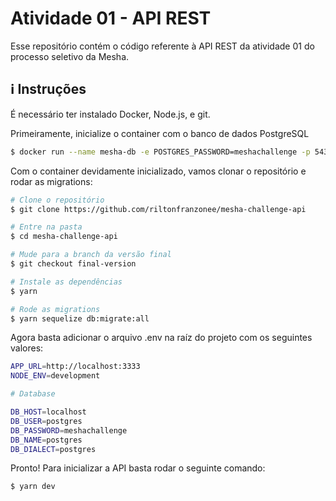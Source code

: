 # Atividade 01 - API REST

Esse repositório contém o código referente à API REST da atividade 01 do processo seletivo da Mesha.

## :information_source: Instruções
É necessário ter instalado Docker, Node.js, e git.

Primeiramente, inicialize o container com o banco de dados PostgreSQL

```bash
$ docker run --name mesha-db -e POSTGRES_PASSWORD=meshachallenge -p 5432:5432 -d postgres
```

Com o container devidamente inicializado, vamos clonar o repositório e rodar as migrations:

```bash
# Clone o repositório
$ git clone https://github.com/riltonfranzonee/mesha-challenge-api

# Entre na pasta
$ cd mesha-challenge-api

# Mude para a branch da versão final
$ git checkout final-version

# Instale as dependências
$ yarn

# Rode as migrations
$ yarn sequelize db:migrate:all
```

Agora basta adicionar o arquivo .env na raíz do projeto com os seguintes valores:

```bash
APP_URL=http://localhost:3333
NODE_ENV=development

# Database

DB_HOST=localhost
DB_USER=postgres
DB_PASSWORD=meshachallenge
DB_NAME=postgres
DB_DIALECT=postgres
```

Pronto! Para inicializar a API basta rodar o seguinte comando:

```bash
$ yarn dev
```


